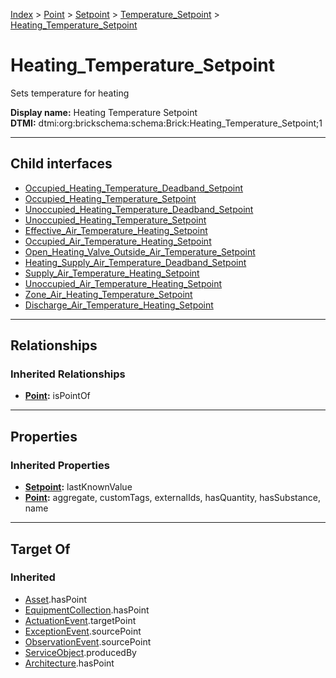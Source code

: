 [Index](../../../../index.md) > [Point](../../../Point.md) > [Setpoint](../../Setpoint.md) > [Temperature_Setpoint](../Temperature_Setpoint.md) > [Heating_Temperature_Setpoint](#)
# Heating_Temperature_Setpoint

Sets temperature for heating


**Display name:** Heating Temperature Setpoint<br />
**DTMI:** dtmi:org:brickschema:schema:Brick:Heating_Temperature_Setpoint;1

---

## Child interfaces
* [Occupied_Heating_Temperature_Deadband_Setpoint](../Temperature_Deadband_Setpoint/Occupied_Heating_Temperature_Deadband_Setpoint.md)
* [Occupied_Heating_Temperature_Setpoint](Occupied_Heating_Temperature_Setpoint.md)
* [Unoccupied_Heating_Temperature_Deadband_Setpoint](../Temperature_Deadband_Setpoint/Unoccupied_Heating_Temperature_Deadband_Setpoint.md)
* [Unoccupied_Heating_Temperature_Setpoint](Unoccupied_Heating_Temperature_Setpoint.md)
* [Effective_Air_Temperature_Heating_Setpoint](../Air_Temperature_Setpoint/Effective_Air_Temperature_Setpoint/Effective_Air_Temperature_Heating_Setpoint.md)
* [Occupied_Air_Temperature_Heating_Setpoint](../Air_Temperature_Setpoint/Occupied_Air_Temperature_Setpoint/Occupied_Air_Temperature_Heating_Setpoint.md)
* [Open_Heating_Valve_Outside_Air_Temperature_Setpoint](../Air_Temperature_Setpoint/Outside_Air_Temperature_Setpoint/Open_Heating_Valve_Outside_Air_Temperature_Setpoint.md)
* [Heating_Supply_Air_Temperature_Deadband_Setpoint](../Temperature_Deadband_Setpoint/Supply_Air_Temperature_Deadband_Setpoint/Heating_Supply_Air_Temperature_Deadband_Setpoint.md)
* [Supply_Air_Temperature_Heating_Setpoint](../Air_Temperature_Setpoint/Supply_Air_Temperature_Setpoint/Supply_Air_Temperature_Heating_Setpoint.md)
* [Unoccupied_Air_Temperature_Heating_Setpoint](../Air_Temperature_Setpoint/Unoccupied_Air_Temperature_Setpoint/Unoccupied_Air_Temperature_Heating_Setpoint.md)
* [Zone_Air_Heating_Temperature_Setpoint](../Air_Temperature_Setpoint/Zone_Air_Temperature_Setpoint/Zone_Air_Heating_Temperature_Setpoint.md)
* [Discharge_Air_Temperature_Heating_Setpoint](../Air_Temperature_Setpoint/Discharge_Air_Temperature_Setpoint/Discharge_Air_Temperature_Heating_Setpoint/Discharge_Air_Temperature_Heating_Setpoint.md)

---

## Relationships

### Inherited Relationships
* **[Point](../../../Point.md):** isPointOf

---

## Properties

### Inherited Properties
* **[Setpoint](../../Setpoint.md):** lastKnownValue
* **[Point](../../../Point.md):** aggregate, customTags, externalIds, hasQuantity, hasSubstance, name

---

## Target Of
### Inherited
* [Asset](../../../../Asset/Asset.md).hasPoint
* [EquipmentCollection](../../../../Collection/EquipmentCollection.md).hasPoint
* [ActuationEvent](../../../../Event/PointEvent/ActuationEvent.md).targetPoint
* [ExceptionEvent](../../../../Event/PointEvent/ExceptionEvent.md).sourcePoint
* [ObservationEvent](../../../../Event/PointEvent/ObservationEvent.md).sourcePoint
* [ServiceObject](../../../../Information/ServiceObject/ServiceObject.md).producedBy
* [Architecture](../../../../Space/Architecture/Architecture.md).hasPoint
